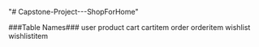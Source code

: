 "# Capstone-Project---ShopForHome" 

###Table Names###
user
product
cart
cartitem
order
orderitem
wishlist
wishlistitem
